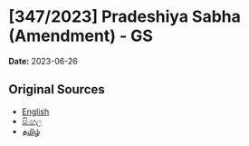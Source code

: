 # [347/2023] Pradeshiya Sabha (Amendment) - GS

**Date:** 2023-06-26

## Original Sources

- [English](https://documents.gov.lk/view/bills/2023/6/347-2023_E.pdf)
- [සිංහල](https://documents.gov.lk/view/bills/2023/6/347-2023_S.pdf)
- [தமிழ்](https://documents.gov.lk/view/bills/2023/6/347-2023_T.pdf)
